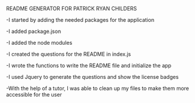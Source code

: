 README GENERATOR FOR PATRICK RYAN CHILDERS

-I started by adding the needed packages for the application

-I added package.json

-I added the node modules

-I created the questions for the README in index.js

-I wrote the functions to write the README file and initialize the app

-I used Jquery to generate the questions and show the license badges

-With the help of a tutor, I was able to clean up my files to make them more accessible for the user

